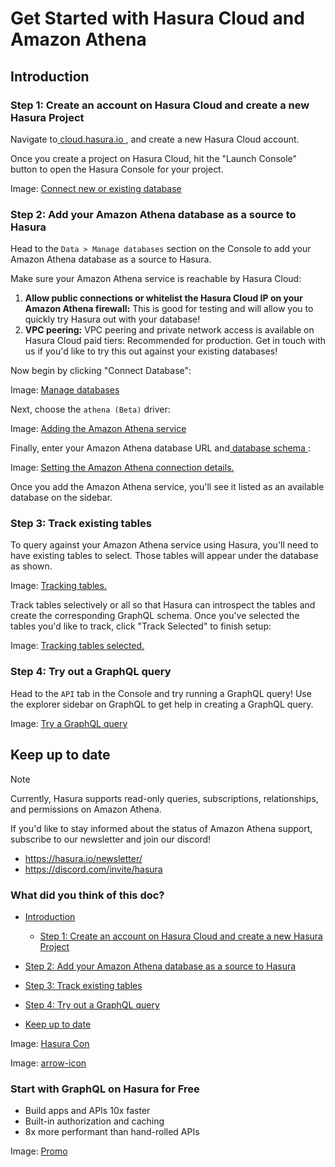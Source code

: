 # Get Started with Hasura Cloud and Amazon Athena

## Introduction​

### Step 1: Create an account on Hasura Cloud and create a new Hasura Project​

Navigate to[ cloud.hasura.io ](https://cloud.hasura.io/signup/?pg=docs&plcmt=body&cta=navigate-to-cloud-hasura-io&tech=default&skip_onboarding=true),
and create a new Hasura Cloud account.

Once you create a project on Hasura Cloud, hit the "Launch Console" button to open the Hasura Console for your project.

Image: [ Connect new or existing database ](https://hasura.io/docs/assets/images/create-project-8451135f7ff89b8f6e8fb3d29fd01ade.png)

### Step 2: Add your Amazon Athena database as a source to Hasura​

Head to the `Data > Manage databases` section on the Console to add your Amazon Athena database as a source to Hasura.

Make sure your Amazon Athena service is reachable by Hasura Cloud:

1. **Allow public connections or
 whitelist the Hasura Cloud IP  on your Amazon
Athena firewall:** This is good for testing and will allow you to quickly try Hasura out with your database!
2. **VPC peering:** VPC peering and private network access is available on Hasura Cloud paid tiers: Recommended for
production. Get in touch with us if you'd like to try this out against your existing databases!


Now begin by clicking "Connect Database":

Image: [ Manage databases ](https://hasura.io/docs/assets/images/manage-databases-860d2d8b7b38f56493896034460892f4.png)

Next, choose the `athena (Beta)` driver:

Image: [ Adding the Amazon Athena service ](https://hasura.io/docs/assets/images/athena-add-service1-9f6910cca9dcb00ca619e3237ef1a39a.png)

Finally, enter your Amazon Athena database URL and[ database schema ](https://docs.aws.amazon.com/athena/latest/ug/creating-tables.html):

Image: [ Setting the Amazon Athena connection details. ](https://hasura.io/docs/assets/images/athena-add-service3-1861a1fd20153d9e2a0f7253dda14d8b.png)

Once you add the Amazon Athena service, you'll see it listed as an available database on the sidebar.

### Step 3: Track existing tables​

To query against your Amazon Athena service using Hasura, you'll need to have existing tables to select. Those tables
will appear under the database as shown.

Image: [ Tracking tables. ](https://hasura.io/docs/assets/images/athena-tracking-tables-8-4f066bc95c501d42085261582b220c06.png)

Track tables selectively or all so that Hasura can introspect the tables and create the corresponding GraphQL schema.
Once you've selected the tables you'd like to track, click "Track Selected" to finish setup:

Image: [ Tracking tables selected. ](https://hasura.io/docs/assets/images/athena-9-676adacddb23c64ee18b8e108a63467e.png)

### Step 4: Try out a GraphQL query​

Head to the `API` tab in the Console and try running a GraphQL query! Use the explorer sidebar on GraphQL to get help in
creating a GraphQL query.

Image: [ Try a GraphQL query ](https://hasura.io/docs/assets/images/make-graphql-query-f30826eb11f28095be776ad3259b1543.png)

## Keep up to date​

Note

Currently, Hasura supports read-only queries, subscriptions, relationships, and permissions on Amazon Athena.

If you'd like to stay informed about the status of Amazon Athena support, subscribe to our newsletter and join our
discord!

- [ https://hasura.io/newsletter/ ](https://hasura.io/newsletter/)
- [ https://discord.com/invite/hasura ](https://discord.com/invite/hasura)


### What did you think of this doc?

- [ Introduction ](https://hasura.io/docs/latest/databases/athena/getting-started/cloud/#introduction)
    - [ Step 1: Create an account on Hasura Cloud and create a new Hasura Project ](https://hasura.io/docs/latest/databases/athena/getting-started/cloud/#step-1-create-an-account-on-hasura-cloud-and-create-a-new-hasura-project)

- [ Step 2: Add your Amazon Athena database as a source to Hasura ](https://hasura.io/docs/latest/databases/athena/getting-started/cloud/#step-2-add-your-amazon-athena-database-as-a-source-to-hasura)

- [ Step 3: Track existing tables ](https://hasura.io/docs/latest/databases/athena/getting-started/cloud/#step-3-track-existing-tables)

- [ Step 4: Try out a GraphQL query ](https://hasura.io/docs/latest/databases/athena/getting-started/cloud/#step-4-try-out-a-graphql-query)
- [ Keep up to date ](https://hasura.io/docs/latest/databases/athena/getting-started/cloud/#keep-up-to-date)


Image: [ Hasura Con ](https://res.cloudinary.com/dh8fp23nd/image/upload/v1686154570/hasura-con-2023/has-con-light-date_r2a2ud.png)

Image: [ arrow-icon ](https://res.cloudinary.com/dh8fp23nd/image/upload/v1683723549/main-web/chevron-right_ldbi7d.png)

### Start with GraphQL on Hasura for Free

- Build apps and APIs 10x faster
- Built-in authorization and caching
- 8x more performant than hand-rolled APIs


Image: [ Promo ](https://hasura.io/docs/assets/images/hasura-free-ff60e409244e0ea12b5a3045d1a9096b.png)